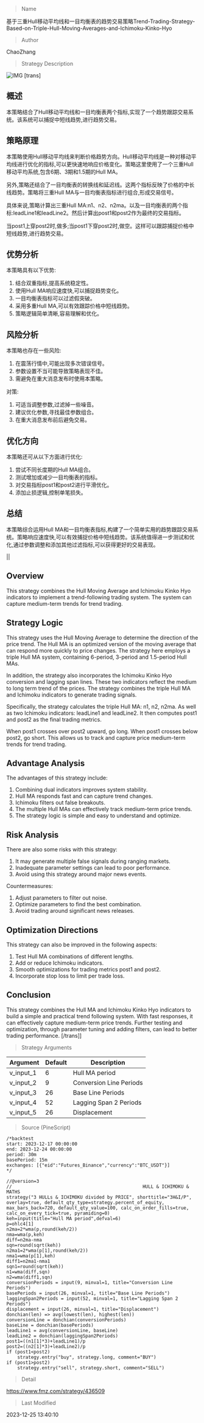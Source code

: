 
> Name

基于三重Hull移动平均线和一目均衡表的趋势交易策略Trend-Trading-Strategy-Based-on-Triple-Hull-Moving-Averages-and-Ichimoku-Kinko-Hyo

> Author

ChaoZhang

> Strategy Description

![IMG](https://www.fmz.com/upload/asset/137e15f95009f0b312e.png)
[trans]

## 概述

本策略结合了Hull移动平均线和一目均衡表两个指标,实现了一个趋势跟踪交易系统。该系统可以捕捉中短线趋势,进行趋势交易。

## 策略原理

本策略使用Hull移动平均线来判断价格趋势方向。Hull移动平均线是一种对移动平均线进行优化的指标,可以更快速地响应价格变化。策略这里使用了一个三重Hull移动平均系统,包含6期、3期和1.5期的Hull MA。

另外,策略还结合了一目均衡表的转换线和延迟线。这两个指标反映了价格的中长线趋势。策略将三重Hull MA与一目均衡表指标进行组合,形成交易信号。

具体来说,策略计算出三重Hull MA:n1、n2、n2ma。以及一目均衡表的两个指标:leadLine1和leadLine2。然后计算出post1和post2作为最终的交易指标。

当post1上穿post2时,做多;当post1下穿post2时,做空。这样可以跟踪捕捉价格中短线趋势,进行趋势交易。

## 优势分析

本策略具有以下优势:

1. 结合双重指标,提高系统稳定性。
2. 使用Hull MA响应速度快,可以捕捉趋势变化。
3. 一目均衡表指标可以过滤假突破。
4. 采用多重Hull MA,可以有效跟踪价格中短线趋势。
5. 策略逻辑简单清晰,容易理解和优化。

## 风险分析

本策略也存在一些风险:

1. 在震荡行情中,可能出现多次错误信号。
2. 参数设置不当可能导致策略表现不佳。
3. 需避免在重大消息发布时使用本策略。

对策:

1. 可适当调整参数,过滤掉一些噪音。
2. 建议优化参数,寻找最佳参数组合。
3. 在重大消息发布前后避免交易。

## 优化方向

本策略还可从以下方面进行优化:

1. 尝试不同长度期的Hull MA组合。
2. 测试增加或减少一目均衡表的指标。
3. 对交易指标post1和post2进行平滑优化。
4. 添加止损逻辑,控制单笔损失。

## 总结

本策略综合运用Hull MA和一目均衡表指标,构建了一个简单实用的趋势跟踪交易系统。策略响应速度快,可以有效捕捉价格中短线趋势。该系统值得进一步测试和优化,通过参数调整和添加其他过滤指标,可以获得更好的交易表现。

||

## Overview

This strategy combines the Hull Moving Average and Ichimoku Kinko Hyo indicators to implement a trend-following trading system. The system can capture medium-term trends for trend trading.  

## Strategy Logic

This strategy uses the Hull Moving Average to determine the direction of the price trend. The Hull MA is an optimized version of the moving average that can respond more quickly to price changes. The strategy here employs a triple Hull MA system, containing 6-period, 3-period and 1.5-period Hull MAs.

In addition, the strategy also incorporates the Ichimoku Kinko Hyo conversion and lagging span lines. These two indicators reflect the medium to long term trend of the prices. The strategy combines the triple Hull MA and Ichimoku indicators to generate trading signals. 

Specifically, the strategy calculates the triple Hull MA: n1, n2, n2ma. As well as two Ichimoku indicators: leadLine1 and leadLine2. It then computes post1 and post2 as the final trading metrics.

When post1 crosses over post2 upward, go long. When post1 crosses below post2, go short. This allows us to track and capture price medium-term trends for trend trading.

## Advantage Analysis  

The advantages of this strategy include:

1. Combining dual indicators improves system stability.
2. Hull MA responds fast and can capture trend changes.  
3. Ichimoku filters out false breakouts.
4. The multiple Hull MAs can effectively track medium-term price trends.
5. The strategy logic is simple and easy to understand and optimize.

## Risk Analysis

There are also some risks with this strategy:

1. It may generate multiple false signals during ranging markets.  
2. Inadequate parameter settings can lead to poor performance.
3. Avoid using this strategy around major news events.

Countermeasures:

1. Adjust parameters to filter out noise.
2. Optimize parameters to find the best combination.  
3. Avoid trading around significant news releases.

## Optimization Directions

This strategy can also be improved in the following aspects:

1. Test Hull MA combinations of different lengths.
2. Add or reduce Ichimoku indicators.  
3. Smooth optimizations for trading metrics post1 and post2. 
4. Incorporate stop loss to limit per trade loss.

## Conclusion

This strategy combines the Hull MA and Ichimoku Kinko Hyo indicators to build a simple and practical trend following system. With fast responses, it can effectively capture medium-term price trends. Further testing and optimization, through parameter tuning and adding filters, can lead to better trading performance.
[/trans]]

> Strategy Arguments



|Argument|Default|Description|
|----|----|----|
|v_input_1|6|Hull MA period|
|v_input_2|9|Conversion Line Periods|
|v_input_3|26|Base Line Periods|
|v_input_4|52|Lagging Span 2 Periods|
|v_input_5|26|Displacement|


> Source (PineScript)

``` pinescript
/*backtest
start: 2023-12-17 00:00:00
end: 2023-12-24 00:00:00
period: 30m
basePeriod: 15m
exchanges: [{"eid":"Futures_Binance","currency":"BTC_USDT"}]
*/

//@version=3
//                                                HULL & ICHIMOKU & MATHS
strategy("3 HULLs & ICHIMOKU divided by PRICE", shorttitle="3H&I/P", overlay=true, default_qty_type=strategy.percent_of_equity, max_bars_back=720, default_qty_value=100, calc_on_order_fills=true, calc_on_every_tick=true, pyramiding=0)
keh=input(title="Hull MA period",defval=6)
p=ohlc4[1]
n2ma=2*wma(p,round(keh/2))
nma=wma(p,keh)
diff=n2ma-nma
sqn=round(sqrt(keh))
n2ma1=2*wma(p[1],round(keh/2))
nma1=wma(p[1],keh)
diff1=n2ma1-nma1
sqn1=round(sqrt(keh))
n1=wma(diff,sqn)
n2=wma(diff1,sqn)
conversionPeriods = input(9, minval=1, title="Conversion Line Periods")
basePeriods = input(26, minval=1, title="Base Line Periods")
laggingSpan2Periods = input(52, minval=1, title="Lagging Span 2 Periods")
displacement = input(26, minval=1, title="Displacement")
donchian(len) => avg(lowest(len), highest(len))
conversionLine = donchian(conversionPeriods)
baseLine = donchian(basePeriods)
leadLine1 = avg(conversionLine, baseLine)
leadLine2 = donchian(laggingSpan2Periods)
post1=((n1[1]*3)+leadLine1)/p
post2=((n2[1]*3)+leadLine2)/p
if (post1<post2)
    strategy.entry("buy", strategy.long, comment="BUY")
if (post1>post2)
    strategy.entry("sell", strategy.short, comment="SELL")
```

> Detail

https://www.fmz.com/strategy/436509

> Last Modified

2023-12-25 13:40:10
